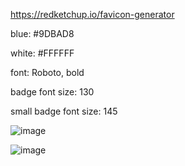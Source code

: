 https://redketchup.io/favicon-generator

blue: #9DBAD8

white: #FFFFFF

font: Roboto, bold

badge font size: 130

small badge font size: 145

![image](https://user-images.githubusercontent.com/61459043/123869303-6ef47100-d8f6-11eb-8280-9cd7c31dcccb.png)


![image](https://user-images.githubusercontent.com/61459043/123869400-8af81280-d8f6-11eb-96bc-5012b0ecf019.png)
